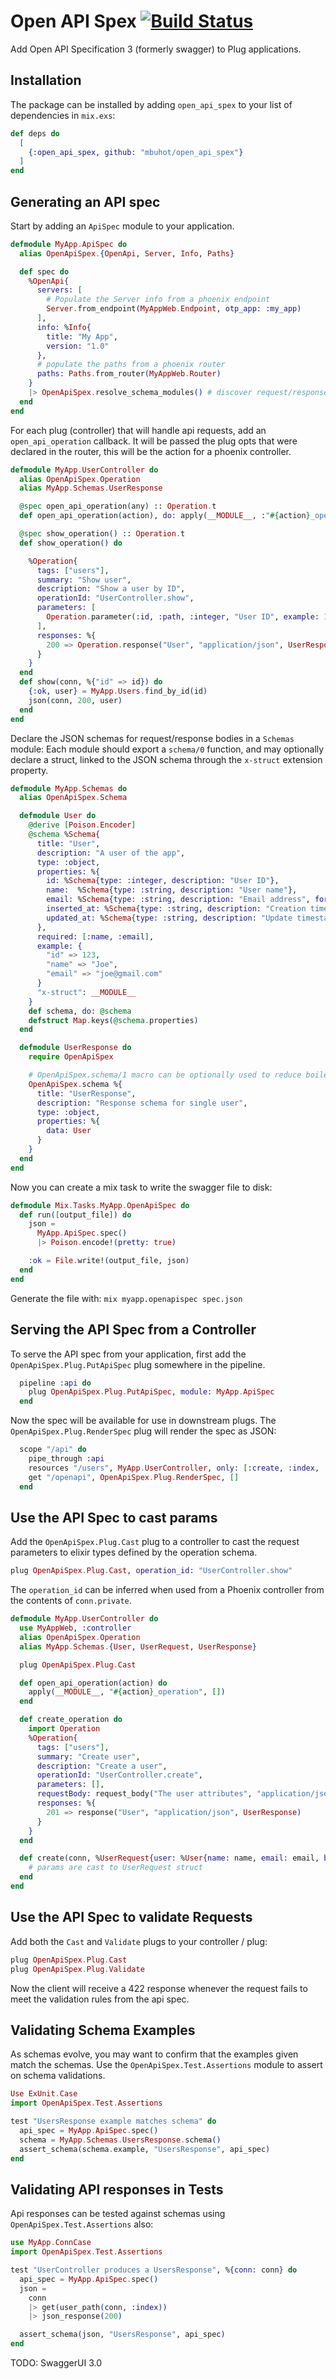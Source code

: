# Open API Spex [![Build Status](https://travis-ci.org/mbuhot/open_api_spex.svg?branch=master)](https://travis-ci.org/mbuhot/open_api_spex)

Add Open API Specification 3 (formerly swagger) to Plug applications.

## Installation

The package can be installed by adding `open_api_spex` to your list of dependencies in `mix.exs`:

```elixir
def deps do
  [
    {:open_api_spex, github: "mbuhot/open_api_spex"}
  ]
end
```

## Generating an API spec

Start by adding an `ApiSpec` module to your application.

```elixir
defmodule MyApp.ApiSpec do
  alias OpenApiSpex.{OpenApi, Server, Info, Paths}

  def spec do
    %OpenApi{
      servers: [
        # Populate the Server info from a phoenix endpoint
        Server.from_endpoint(MyAppWeb.Endpoint, otp_app: :my_app)
      ],
      info: %Info{
        title: "My App",
        version: "1.0"
      },
      # populate the paths from a phoenix router
      paths: Paths.from_router(MyAppWeb.Router)
    }
    |> OpenApiSpex.resolve_schema_modules() # discover request/response schemas from path specs
  end
end
```

For each plug (controller) that will handle api requests, add an `open_api_operation` callback.
It will be passed the plug opts that were declared in the router, this will be the action for a phoenix controller.

```elixir
defmodule MyApp.UserController do
  alias OpenApiSpex.Operation
  alias MyApp.Schemas.UserResponse

  @spec open_api_operation(any) :: Operation.t
  def open_api_operation(action), do: apply(__MODULE__, :"#{action}_operation", [])

  @spec show_operation() :: Operation.t
  def show_operation() do

    %Operation{
      tags: ["users"],
      summary: "Show user",
      description: "Show a user by ID",
      operationId: "UserController.show",
      parameters: [
        Operation.parameter(:id, :path, :integer, "User ID", example: 123)
      ],
      responses: %{
        200 => Operation.response("User", "application/json", UserResponse)
      }
    }
  end
  def show(conn, %{"id" => id}) do
    {:ok, user} = MyApp.Users.find_by_id(id)
    json(conn, 200, user)
  end
end
```

Declare the JSON schemas for request/response bodies in a `Schemas` module:
Each module should export a `schema/0` function, and may optionally declare a struct,
linked to the JSON schema through the `x-struct` extension property.

```elixir
defmodule MyApp.Schemas do
  alias OpenApiSpex.Schema

  defmodule User do
    @derive [Poison.Encoder]
    @schema %Schema{
      title: "User",
      description: "A user of the app",
      type: :object,
      properties: %{
        id: %Schema{type: :integer, description: "User ID"},
        name:  %Schema{type: :string, description: "User name"},
        email: %Schema{type: :string, description: "Email address", format: :email},
        inserted_at: %Schema{type: :string, description: "Creation timestamp", format: :datetime},
        updated_at: %Schema{type: :string, description: "Update timestamp", format: :datetime}
      },
      required: [:name, :email],
      example: {
        "id" => 123,
        "name" => "Joe",
        "email" => "joe@gmail.com"
      }
      "x-struct": __MODULE__
    }
    def schema, do: @schema
    defstruct Map.keys(@schema.properties)
  end

  defmodule UserResponse do
    require OpenApiSpex

    # OpenApiSpex.schema/1 macro can be optionally used to reduce boilerplate code
    OpenApiSpex.schema %{
      title: "UserResponse",
      description: "Response schema for single user",
      type: :object,
      properties: %{
        data: User
      }
    }
  end
end
```

Now you can create a mix task to write the swagger file to disk:

```elixir
defmodule Mix.Tasks.MyApp.OpenApiSpec do
  def run([output_file]) do
    json =
      MyApp.ApiSpec.spec()
      |> Poison.encode!(pretty: true)

    :ok = File.write!(output_file, json)
  end
end
```

Generate the file with: `mix myapp.openapispec spec.json`

## Serving the API Spec from a Controller

To serve the API spec from your application, first add the `OpenApiSpex.Plug.PutApiSpec` plug somewhere in the pipeline.

```elixir
  pipeline :api do
    plug OpenApiSpex.Plug.PutApiSpec, module: MyApp.ApiSpec
  end
```

Now the spec will be available for use in downstream plugs.
The `OpenApiSpex.Plug.RenderSpec` plug will render the spec as JSON:

```elixir
  scope "/api" do
    pipe_through :api
    resources "/users", MyApp.UserController, only: [:create, :index, :show]
    get "/openapi", OpenApiSpex.Plug.RenderSpec, []
  end
```

## Use the API Spec to cast params

Add the `OpenApiSpex.Plug.Cast` plug to a controller to cast the request parameters to elixir types defined by the operation schema.

```elixir
plug OpenApiSpex.Plug.Cast, operation_id: "UserController.show"
```

The `operation_id` can be inferred when used from a Phoenix controller from the contents of `conn.private`.

```elixir
defmodule MyApp.UserController do
  use MyAppWeb, :controller
  alias OpenApiSpex.Operation
  alias MyApp.Schemas.{User, UserRequest, UserResponse}

  plug OpenApiSpex.Plug.Cast

  def open_api_operation(action) do
    apply(__MODULE__, "#{action}_operation", [])
  end

  def create_operation do
    import Operation
    %Operation{
      tags: ["users"],
      summary: "Create user",
      description: "Create a user",
      operationId: "UserController.create",
      parameters: [],
      requestBody: request_body("The user attributes", "application/json", UserRequest),
      responses: %{
        201 => response("User", "application/json", UserResponse)
      }
    }
  end

  def create(conn, %UserRequest{user: %User{name: name, email: email, birthday: birthday = %Date{}}}) do
    # params are cast to UserRequest struct
  end
end
```


## Use the API Spec to validate Requests

Add both the `Cast` and `Validate` plugs to your controller / plug:

```elixir
plug OpenApiSpex.Plug.Cast
plug OpenApiSpex.Plug.Validate
```

Now the client will receive a 422 response whenever the request fails to meet the validation rules from the api spec.

## Validating Schema Examples

As schemas evolve, you may want to confirm that the examples given match the schemas.
Use the `OpenApiSpex.Test.Assertions` module to assert on schema validations.

```elixir
Use ExUnit.Case
import OpenApiSpex.Test.Assertions

test "UsersResponse example matches schema" do
  api_spec = MyApp.ApiSpec.spec()
  schema = MyApp.Schemas.UsersResponse.schema()
  assert_schema(schema.example, "UsersResponse", api_spec)
end
```

## Validating API responses in Tests

Api responses can be tested against schemas using `OpenApiSpex.Test.Assertions` also:

```elixir
use MyApp.ConnCase
import OpenApiSpex.Test.Assertions

test "UserController produces a UsersResponse", %{conn: conn} do
  api_spec = MyApp.ApiSpec.spec()
  json =
    conn
    |> get(user_path(conn, :index))
    |> json_response(200)

  assert_schema(json, "UsersResponse", api_spec)
end
```

TODO: SwaggerUI 3.0
